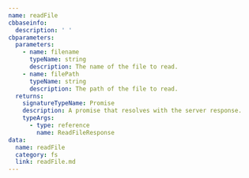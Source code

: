 ```yaml
---
name: readFile
cbbaseinfo:
  description: ' '
cbparameters:
  parameters:
    - name: filename
      typeName: string
      description: The name of the file to read.
    - name: filePath
      typeName: string
      description: The path of the file to read.
  returns:
    signatureTypeName: Promise
    description: A promise that resolves with the server response.
    typeArgs:
      - type: reference
        name: ReadFileResponse
data:
  name: readFile
  category: fs
  link: readFile.md
---
```

<CBBaseInfo/> 
 <CBParameters/>